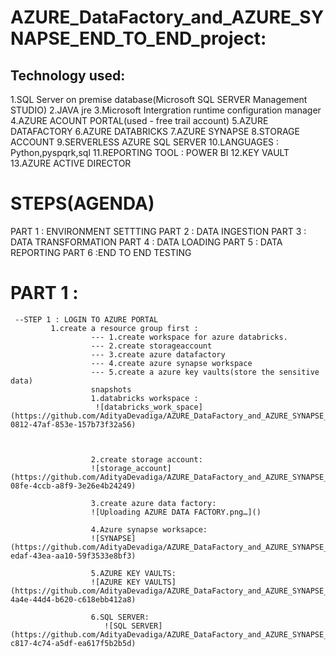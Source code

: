 # AZURE_DataFactory_and_AZURE_SYNAPSE_END_TO_END_project:

## Technology used:
1.SQL Server on premise database(Microsoft SQL SERVER Management STUDIO)
2.JAVA jre
3.Microsoft Intergration runtime configuration manager
4.AZURE ACOUNT PORTAL(used - free trail account)
5.AZURE DATAFACTORY
6.AZURE DATABRICKS
7.AZURE SYNAPSE
8.STORAGE ACCOUNT
9.SERVERLESS AZURE SQL SERVER
10.LANGUAGES : Python,pyspqrk,sql
11.REPORTING TOOL : POWER BI
12.KEY VAULT
13.AZURE ACTIVE DIRECTOR

# STEPS(AGENDA)
PART 1 : ENVIRONMENT SETTTING
PART 2 : DATA INGESTION
PART 3 : DATA TRANSFORMATION
PART 4 : DATA LOADING
PART 5 : DATA REPORTING
PART 6 :END TO END TESTING

# PART 1 :

     --STEP 1 : LOGIN TO AZURE PORTAL
             1.create a resource group first :
                      --- 1.create workspace for azure databricks.
                      --- 2.create storageaccount 
                      --- 3.create azure datafactory
                      --- 4.create azure synapse workspace
                      --- 5.create a azure key vaults(store the sensitive data)
                      snapshots
                      1.databricks workspace :
                       ![databricks_work_space](https://github.com/AdityaDevadiga/AZURE_DataFactory_and_AZURE_SYNAPSE_END_TO_END_project/assets/72966036/021ce12d-0812-47af-853e-157b73f32a56)

                      

                      2.create storage account:
                      ![storage_account](https://github.com/AdityaDevadiga/AZURE_DataFactory_and_AZURE_SYNAPSE_END_TO_END_project/assets/72966036/70f804bb-08fe-4ccb-a8f9-3e26e4b24249)
                      
                      3.create azure data factory:
                      ![Uploading AZURE DATA FACTORY.png…]()

                      4.Azure synapse worksapce:
                      ![SYNAPSE](https://github.com/AdityaDevadiga/AZURE_DataFactory_and_AZURE_SYNAPSE_END_TO_END_project/assets/72966036/8c22ec32-edaf-43ea-aa10-59f3533e8bf3)

                      5.AZURE KEY VAULTS:
                      ![AZURE KEY VAULTS](https://github.com/AdityaDevadiga/AZURE_DataFactory_and_AZURE_SYNAPSE_END_TO_END_project/assets/72966036/dc81feae-4a4e-44d4-b620-c618ebb412a8)

                      6.SQL SERVER:
                         ![SQL SERVER](https://github.com/AdityaDevadiga/AZURE_DataFactory_and_AZURE_SYNAPSE_END_TO_END_project/assets/72966036/f3769ada-c817-4c74-a5df-ea617f5b2b5d)


                      

                      


                      

                     

                      

                      







